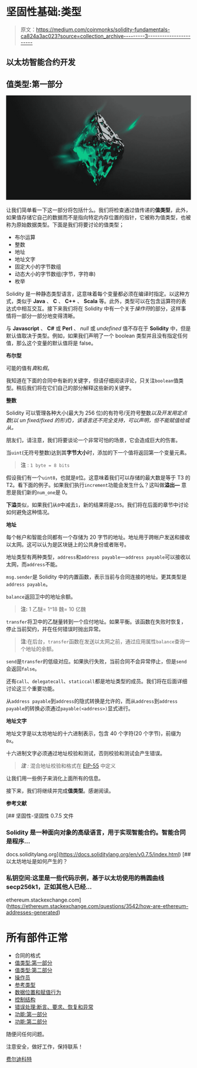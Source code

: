 # 坚固性基础:类型

> 原文：<https://medium.com/coinmonks/solidity-fundamentals-ca824a3ac023?source=collection_archive---------3----------------------->

## 以太坊智能合约开发

## 值类型:第一部分

![](img/9f80214e8f84a8115be619cac3838d54.png)

让我们简单看一下这一部分将包括什么。我们将检查通过值传递的**值类型**，此外，如果值存储它自己的数据而不是指向特定内存位置的指针，它被称为值类型，也被称为原始数据类型。下面是我们将要讨论的值类型；

*   布尔运算
*   整数
*   地址
*   地址文字
*   固定大小的字节数组
*   动态大小的字节数组(字节，字符串)
*   枚举

Solidity 是一种静态类型语言，这意味着每个变量都必须在编译时指定。以这种方式，类似于 **Java** 、 **C** 、 **C++** 、 **Scala** 等。此外，类型可以在包含运算符的表达式中相互交互。接下来我们将在 Solidity 中有一个关于*操作符*的部分，这样事情将一部分一部分地变得清晰。

与 **Javascript** 、 **C#** 或 **Perl** 、 *null* 或 *undefined* 值不存在于 **Solidity** 中，但是默认值取决于类型。例如，如果我们声明了一个 boolean 类型并且没有指定任何值，那么这个变量的默认值将是 false。

**布尔型**

可能的值有*真*和*假*。

我知道在下面的合同中有新的关键字，但请仔细阅读评论，只关注`boolean`值类型。稍后我们将在它们自己的部分解释这些新的关键字。

**整数**

Solidity 可以管理各种大小(最大为 256 位)的有符号/无符号整数*以及开发用定点数(以 un *fixed/fixed* 的形式)，该语言还不完全支持，可以声明，但不能赋值给或从。*

朋友们，请注意，我们将要谈论一个非常可怕的场景，它会造成巨大的伤害。

当`uint`(无符号整数)达到其**字节大小**时，添加的下一个值将返回第一个变量元素。

> **注** : `1 byte = 8 bits`

假设我们有一个`uint8`，也就是`8`位。这意味着我们可以存储的最大数是等于 T3 的 T2。看下面的例子。如果我们执行`increment`功能会发生什么？这叫做**溢出—** 意思是我们新的`num_one`是 0。

**下溢**类似，如果我们从`0`中减去`1`，新的结果将是`255`。我们将在后面的章节中讨论如何避免这种情况。

**地址**

每个帐户和智能合同都有一个存储为 20 字节的地址。地址用于跨帐户发送和接收以太网。这可以认为是区块链上的公共身份或者账号。

地址类型有两种类型，`address`和`address payable`—`address payable`可以接收以太网，而`address`不能。

`msg.sender`是 Solidity 中的内置函数，表示当前与合同连接的地址。更其类型是`address payable`。

`balance`返回卫中的地址余额。

> **注:** 1 乙醚= 1^18 魏= 10 亿魏

`transfer`将卫中的乙醚量转到一个应付地址。如果平衡。该函数在失败时恢复，停止当前契约，并在任何错误时抛出异常。

> **注**:在后台，`transfer`函数在发送以太网之前，通过应用属性`balance`查询一个地址的余额。

`send`是`transfer`的低级对应。如果执行失败，当前合同不会异常停止，但是`send`会返回`false`。

还有`call`、`delegatecall`、`staticcall`都是地址类型的成员。我们将在后面详细讨论这三个重要功能。

从`address payable`到`address`的隐式转换是允许的，而从`address`到`address payable`的转换必须通过`payable(<address>)`显式进行。

**地址文字**

地址文字是以太坊地址的十六进制表示，包含 40 个字符(20 个字节)，前缀为`0x`。

十六进制文字必须通过地址校验和测试，否则校验和测试会产生错误。

> ***注*** *:* 混合地址校验和格式在 [EIP-55](https://github.com/ethereum/EIPs/blob/master/EIPS/eip-55.md) 中定义

让我们用一些例子来消化上面所有的信息。

接下来，我们将继续并完成**值类型**。感谢阅读。

**参考文献**

 [## 坚固性-坚固性 0.7.5 文件

### Solidity 是一种面向对象的高级语言，用于实现智能合约。智能合同是程序…

docs.soliditylang.org](https://docs.soliditylang.org/en/v0.7.5/index.html) [](https://ethereum.stackexchange.com/questions/3542/how-are-ethereum-addresses-generated) [## 以太坊地址是如何产生的？

### 私钥空间:这里是一些代码示例，基于以太坊使用的椭圆曲线 secp256k1，正如其他人已经…

ethereum.stackexchange.com](https://ethereum.stackexchange.com/questions/3542/how-are-ethereum-addresses-generated) 

# 所有部件正常

*   合同的格式
*   [值类型:第一部分](https://ferdikurt.medium.com/solidity-fundamentals-ca824a3ac023)
*   [值类型:第二部分](https://ferdikurt.medium.com/solidity-fundamentals-c94460e3be3d)
*   [操作员](/coinmonks/solidity-fundamentals-1fb0e6b3b607)
*   [参考类型](/coinmonks/solidity-fundamentals-e4e4660e16c8)
*   [数据位置和赋值行为](/coinmonks/solidity-fundamentals-a71bf54c0b98)
*   [控制结构](/coinmonks/solidity-fundamentals-1dc2af4b453b)
*   [错误处理:断言、要求、恢复和异常](/coinmonks/solidity-fundamentals-a95bb6c8ba2a)
*   [功能:第一部分](/coinmonks/solidity-fundamentals-d2216be1c2c3)
*   [功能:第二部分](https://ferdikurt.medium.com/solidity-fundamentals-functions-a7e3d38c1fe5)

随便问任何问题。

注意安全，做好工作，保持联系！

[费尔迪科特](https://www.linkedin.com/in/ferdi-kurt-8b910b164/)